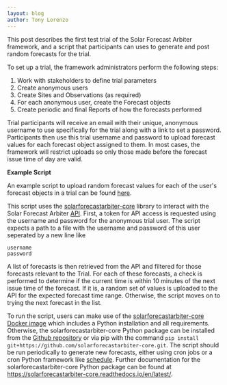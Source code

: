 ```yaml
---
layout: blog
author: Tony Lorenzo
---
```


This post describes the first test trial of the Solar Forecast Arbiter
framework, and a script that participants can uses to generate and post
random forecasts for the trial.

To set up a trial, the framework administrators perform the following steps:

1. Work with stakeholders to define trial parameters
2. Create anonymous users
3. Create Sites and Observations (as required)
4. For each anonymous user, create the Forecast objects
5. Create periodic and final Reports of how the forecasts performed

Trial participants will receive an email with their unique, anonymous
username to use specifically for the trial along with a link to set a
password.  Participants then use this trial username and password to
upload forecast values for each forecast object assigned to them.  In
most cases, the framework will restrict uploads so only those made
before the forecast issue time of day are valid.

**Example Script**

An example script to upload random forecast values for each of the user's
forecast objects in a trial can be found
[here](https://solarforecastarbiter.org/assets/test_trial_1_random_forecast_upload.py).

This script uses the
[solarforecastarbiter-core](https://github.com/solararbiter/solarforecastarbiter-core)
library to interact with the Solar Forecast Arbiter
[API](https://api.solarforecastarbiter.org).  First, a token for API
access is requested using the username and password for the anonymous
trial user. The script expects a path to a file with the username and password
of this user seperated by a new line like
```
username
password
```

A list of forecasts is then retrieved from the API and filtered for
those forecasts relevant to the Trial. For each of these forecasts, a
check is performed to determine if the current time is within 10
minutes of the next issue time of the forecast. If it is, a random set
of values is uploaded to the API for the expected forecast time
range. Otherwise, the script moves on to trying the next forecast in
the list.

To run the script, users can make use of the
[solarforecastarbiter-core Docker
image](https://quay.io/repository/solararbiter/solarforecastarbiter-core)
which includes a Python installation and all requirements. Otherwise,
the solarforecastarbiter-core Python package can be installed from the
[Github
repository](https://github.com/solararbiter/solarforecastarbiter-core)
or via pip with the command ``pip install
git+https://github.com/solarforecastarbiter-core.git``. The script
should be run periodically to generate new forecasts, either using
cron jobs or a cron Python framework like
[schedule](https://schedule.readthedocs.io/en/stable/). Further
documentation for the solarforecastarbiter-core Python package can be
found at https://solarforecastarbiter-core.readthedocs.io/en/latest/.
